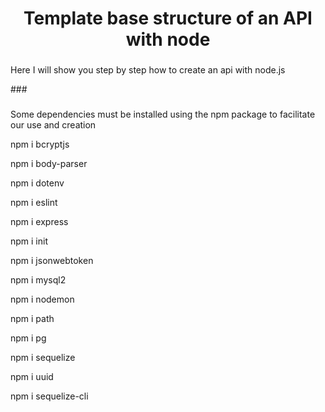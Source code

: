 <h1 align="center">Template base structure of an API with node</h1>

###

<p align="left">Here I will show you step by step how to create an api with node.js</p>
###

###
<p align="left">Some dependencies must be installed using the npm package to facilitate our use and creation</p>

<p>npm i bcryptjs</p>
<p>npm i body-parser</p>
<p>npm i dotenv</p>
<p>npm i eslint</p>
<p>npm i express</p>
<p>npm i init</p>
<p>npm i jsonwebtoken</p>
<p>npm i mysql2</p>
<p>npm i nodemon</p>
<p>npm i path</p>
<p>npm i pg</p>
<p>npm i sequelize</p>
<p>npm i uuid</p>
<p>npm i sequelize-cli</p>

###
